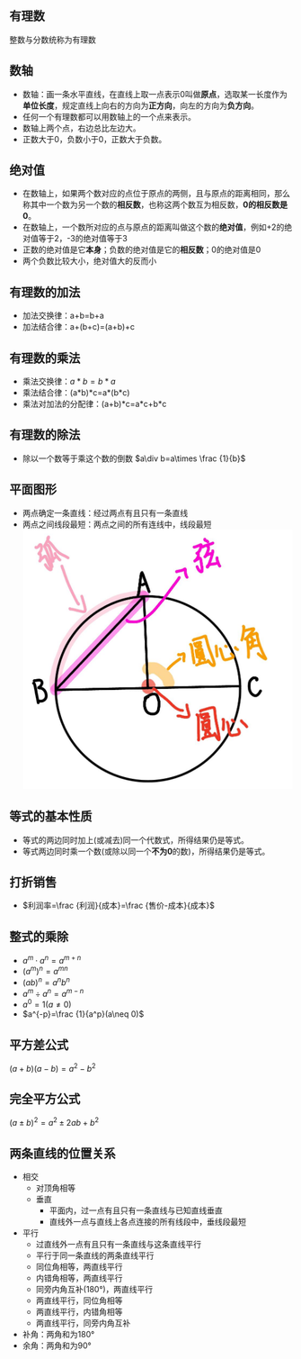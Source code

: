 <script id="MathJax-script" async src="https://rany.ing/api/mathjax/LaTeX.js"></script>


## 有理数
整数与分数统称为有理数

## 数轴
- 数轴：画一条水平直线，在直线上取一点表示0叫做**原点**，选取某一长度作为**单位长度**，规定直线上向右的方向为**正方向**，向左的方向为**负方向**。
- 任何一个有理数都可以用数轴上的一个点来表示。
- 数轴上两个点，右边总比左边大。
- 正数大于0，负数小于0，正数大于负数。

## 绝对值
- 在数轴上，如果两个数对应的点位于原点的两侧，且与原点的距离相同，那么称其中一个数为另一个数的**相反数**，也称这两个数互为相反数，**0的相反数是0**。
- 在数轴上，一个数所对应的点与原点的距离叫做这个数的**绝对值**，例如+2的绝对值等于2，-3的绝对值等于3
- 正数的绝对值是它**本身**；负数的绝对值是它的**相反数**；0的绝对值是0
- 两个负数比较大小，绝对值大的反而小

## 有理数的加法
- 加法交换律：a+b=b+a
- 加法结合律：a+(b+c)=(a+b)+c

## 有理数的乘法
- 乘法交换律：$a*b=b*a$
- 乘法结合律：(a\*b)\*c=a\*(b\*c)
- 乘法对加法的分配律：(a+b)\*c=a\*c+b\*c

## 有理数的除法
- 除以一个数等于乘这个数的倒数
$a\div b=a\times \frac {1}{b}$

## 平面图形
- 两点确定一条直线：经过两点有且只有一条直线
- 两点之间线段最短：两点之间的所有连线中，线段最短
![CZSX](CZSX/photo_2024-09-12_00-45-50.jpg)

## 等式的基本性质
- 等式的两边同时加上(或减去)同一个代数式，所得结果仍是等式。
- 等式两边同时乘一个数(或除以同一个**不为0**的数)，所得结果仍是等式。

## 打折销售
- $利润率=\frac {利润}{成本}=\frac {售价-成本}{成本}$

## 整式的乘除
- $a^m \cdot a^n=a^{m+n}$
- $(a^m)^n=a^{mn}$
- $(ab)^n=a^nb^n$
- $a^m \div a^n=a^{m-n}$
- $a^0=1 (a\neq 0)$
- $a^{-p}=\frac {1}{a^p}(a\neq 0)$

## 平方差公式
$(a+b)(a-b)=a^2-b^2$

## 完全平方公式
$(a \pm b)^2=a^2 \pm 2ab+b^2$

## 两条直线的位置关系
- 相交
    - 对顶角相等
    - 垂直
         - 平面内，过一点有且只有一条直线与已知直线垂直
        - 直线外一点与直线上各点连接的所有线段中，垂线段最短
- 平行
    - 过直线外一点有且只有一条直线与这条直线平行
    - 平行于同一条直线的两条直线平行
    - 同位角相等，两直线平行
    - 内错角相等，两直线平行
    - 同旁内角互补(180°)，两直线平行
    - 两直线平行，同位角相等
    - 两直线平行，内错角相等
    - 两直线平行，同旁内角互补
- 补角：两角和为180°
- 余角：两角和为90°




